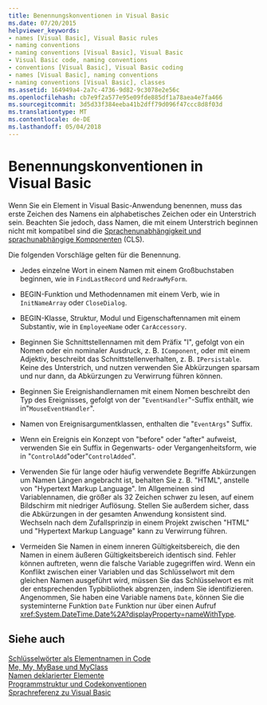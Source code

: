 ```yaml
---
title: Benennungskonventionen in Visual Basic
ms.date: 07/20/2015
helpviewer_keywords:
- names [Visual Basic], Visual Basic rules
- naming conventions
- naming conventions [Visual Basic], Visual Basic
- Visual Basic code, naming conventions
- conventions [Visual Basic], Visual Basic coding
- names [Visual Basic], naming conventions
- naming conventions [Visual Basic], classes
ms.assetid: 164949a4-2a7c-4736-9d82-9c3078e2e56c
ms.openlocfilehash: cb7e9f2a577e95e09fde885df1a78aea4e7fa466
ms.sourcegitcommit: 3d5d33f384eeba41b2dff79d096f47ccc8d8f03d
ms.translationtype: MT
ms.contentlocale: de-DE
ms.lasthandoff: 05/04/2018
---
```

# <a name="visual-basic-naming-conventions"></a>Benennungskonventionen in Visual Basic
Wenn Sie ein Element in Visual Basic-Anwendung benennen, muss das erste Zeichen des Namens ein alphabetisches Zeichen oder ein Unterstrich sein. Beachten Sie jedoch, dass Namen, die mit einem Unterstrich beginnen nicht mit kompatibel sind die [Sprachenunabhängigkeit und sprachunabhängige Komponenten](../../../standard/language-independence-and-language-independent-components.md) (CLS).  
  
 Die folgenden Vorschläge gelten für die Benennung.  
  
-   Jedes einzelne Wort in einem Namen mit einem Großbuchstaben beginnen, wie in `FindLastRecord` und `RedrawMyForm`.  
  
-   BEGIN-Funktion und Methodennamen mit einem Verb, wie in `InitNameArray` oder `CloseDialog`.  
  
-   BEGIN-Klasse, Struktur, Modul und Eigenschaftennamen mit einem Substantiv, wie in `EmployeeName` oder `CarAccessory`.  
  
-   Beginnen Sie Schnittstellennamen mit dem Präfix "I", gefolgt von ein Nomen oder ein nominaler Ausdruck, z. B. `IComponent`, oder mit einem Adjektiv, beschreibt das Schnittstellenverhalten, z. B. `IPersistable`. Keine des Unterstrich, und nutzen verwenden Sie Abkürzungen sparsam und nur dann, da Abkürzungen zu Verwirrung führen können.  
  
-   Beginnen Sie Ereignishandlernamen mit einem Nomen beschreibt den Typ des Ereignisses, gefolgt von der "`EventHandler`"-Suffix enthält, wie in"`MouseEventHandler`".  
  
-   Namen von Ereignisargumentklassen, enthalten die "`EventArgs`" Suffix.  
  
-   Wenn ein Ereignis ein Konzept von "before" oder "after" aufweist, verwenden Sie ein Suffix in Gegenwarts- oder Vergangenheitsform, wie in "`ControlAdd`"oder"`ControlAdded`".  
  
-   Verwenden Sie für lange oder häufig verwendete Begriffe Abkürzungen um Namen Längen angebracht ist, behalten Sie z. B. "HTML", anstelle von "Hypertext Markup Language". Im Allgemeinen sind Variablennamen, die größer als 32 Zeichen schwer zu lesen, auf einem Bildschirm mit niedriger Auflösung. Stellen Sie außerdem sicher, dass die Abkürzungen in der gesamten Anwendung konsistent sind. Wechseln nach dem Zufallsprinzip in einem Projekt zwischen "HTML" und "Hypertext Markup Language" kann zu Verwirrung führen.  
  
-   Vermeiden Sie Namen in einem inneren Gültigkeitsbereich, die den Namen in einem äußeren Gültigkeitsbereich identisch sind. Fehler können auftreten, wenn die falsche Variable zugegriffen wird. Wenn ein Konflikt zwischen einer Variablen und das Schlüsselwort mit dem gleichen Namen ausgeführt wird, müssen Sie das Schlüsselwort es mit der entsprechenden Typbibliothek abgrenzen, indem Sie identifizieren. Angenommen, Sie haben eine Variable namens `Date`, können Sie die systeminterne Funktion `Date` Funktion nur über einen Aufruf <xref:System.DateTime.Date%2A?displayProperty=nameWithType>.  
  
## <a name="see-also"></a>Siehe auch  
 [Schlüsselwörter als Elementnamen in Code](../../../visual-basic/programming-guide/program-structure/keywords-as-element-names-in-code.md)  
 [Me, My, MyBase und MyClass](../../../visual-basic/programming-guide/program-structure/me-my-mybase-and-myclass.md)  
 [Namen deklarierter Elemente](../../../visual-basic/programming-guide/language-features/declared-elements/declared-element-names.md)  
 [Programmstruktur und Codekonventionen](../../../visual-basic/programming-guide/program-structure/program-structure-and-code-conventions.md)  
 [Sprachreferenz zu Visual Basic](../../../visual-basic/language-reference/index.md)
